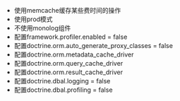 * 使用memcache缓存某些费时间的操作
* 使用prod模式
* 不使用monolog组件
* 配置framework.profiler.enabled = false
* 配置doctrine.orm.auto_generate_proxy_classes = false
* 配置doctrine.orm.metadata_cache_driver 
* 配置doctrine.orm.query_cache_driver 
* 配置doctrine.orm.result_cache_driver 
* 配置doctrine.dbal.logging = false
* 配置doctrine.dbal.profiling = false